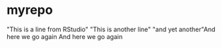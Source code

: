 # myrepo

"This is a line from RStudio"
"This is another line"
"and yet another"And here we go again
And here we go again
